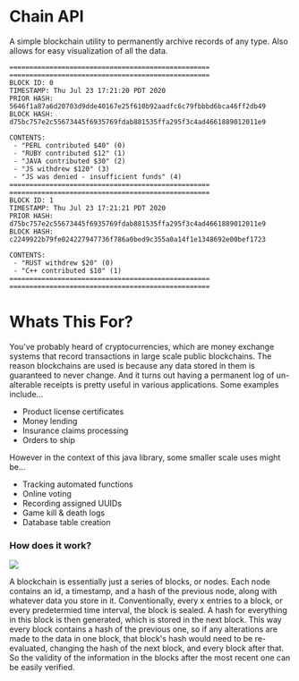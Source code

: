 # Chain API
A simple blockchain utility to permanently archive records of any type. Also allows for easy visualization of all the data.

```
==================================================
==================================================
BLOCK ID: 0
TIMESTAMP: Thu Jul 23 17:21:20 PDT 2020
PRIOR HASH: 5646f1a87a6d20703d9dde40167e25f610b92aadfc6c79fbbbd6bca46ff2db49
BLOCK HASH: d75bc757e2c55673445f6935769fdab881535ffa295f3c4ad4661889012011e9

CONTENTS:
 - "PERL contributed $40" (0)
 - "RUBY contributed $12" (1)
 - "JAVA contributed $30" (2)
 - "JS withdrew $120" (3)
 - "JS was denied - insufficient funds" (4)
==================================================
==================================================
BLOCK ID: 1
TIMESTAMP: Thu Jul 23 17:21:21 PDT 2020
PRIOR HASH: d75bc757e2c55673445f6935769fdab881535ffa295f3c4ad4661889012011e9
BLOCK HASH: c2249922b79fe024227947736f786a0bed9c355a0a14f1e1348692e00bef1723

CONTENTS:
 - "RUST withdrew $20" (0)
 - "C++ contributed $10" (1)
==================================================
==================================================
```

# Whats This For?
You've probably heard of cryptocurrencies, which are money exchange systems that record transactions in large scale public blockchains. The reason blockchains are used is because any data stored in them is guaranteed to never change. And it turns out having a permanent log of un-alterable receipts is pretty useful in various applications. Some examples include...
* Product license certificates
* Money lending
* Insurance claims processing
* Orders to ship

However in the context of this java library, some smaller scale uses might be...
* Tracking automated functions
* Online voting
* Recording assigned UUIDs
* Game kill & death logs
* Database table creation

### How does it work?

![](https://spheregen.com/wp-content/uploads/2019/04/blockchain.png)

A blockchain is essentially just a series of blocks, or nodes. Each node contains an id, a timestamp, and a hash of the previous node, along with whatever data you store in it. Conventionally, every x entries to a block, or every predetermied time interval, the block is sealed. A hash for everything in this block is then generated, which is stored in the next block. This way every block contains a hash of the previous one, so if any alterations are made to the data in one block, that block's hash would need to be re-evaluated, changing the hash of the next block, and every block after that. So the validity of the information in the blocks after the most recent one can be easily verified.
